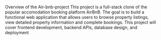 Overview of the Air-bnb-project
This project is a full-stack clone of the popular accomodation booking platform AirBnB. The goal is to build a functional web application that allows users to browse property listings, view detailed property information and complete bookings. This project will cover frontend development, backend APIs, database design, and deployment
